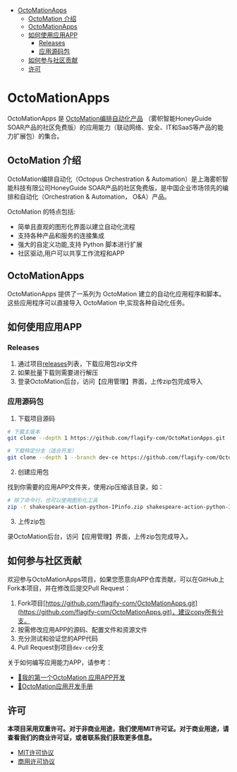 - [OctoMationApps](#octomationapps)
  - [OctoMation 介绍](#octomation-介绍)
  - [OctoMationApps](#octomationapps-1)
  - [如何使用应用APP](#如何使用应用app)
    - [Releases](#releases)
    - [应用源码包](#应用源码包)
  - [如何参与社区贡献](#如何参与社区贡献)
  - [许可](#许可)

# OctoMationApps

OctoMationApps 是 [OctoMation编排自动化产品](https://github.com/flagify-com/OctoMation) （雾帜智能HoneyGuide SOAR产品的社区免费版）的应用能力（联动网络、安全、IT和SaaS等产品的能力扩展包）的集合。

## OctoMation 介绍

OctoMation编排自动化（Octopus Orchestration & Automation）是上海雾帜智能科技有限公司HoneyGuide SOAR产品的社区免费版，是中国企业市场领先的编排和自动化（Orchestration & Automation， O&A）产品。

OctoMation 的特点包括:

- 简单且直观的图形化界面以建立自动化流程
- 支持各种产品和服务的连接集成
- 强大的自定义功能,支持 Python 脚本进行扩展
- 社区驱动,用户可以共享工作流程和APP

## OctoMationApps 

OctoMationApps 提供了一系列为 OctoMation 建立的自动化应用程序和脚本。这些应用程序可以直接导入 OctoMation 中,实现各种自动化任务。

## 如何使用应用APP

### Releases

1. 通过项目[releases](https://github.com/flagify-com/OctoMationApps/releases)列表，下载应用包zip文件
2. 如果批量下载则需要进行解压
3. 登录OctoMation后台，访问【应用管理】界面，上传zip包完成导入

### 应用源码包
1. 下载项目源码

```bash
# 下载主版本
git clone --depth 1 https://github.com/flagify-com/OctoMationApps.git

# 下载特定分支（适合开发）
git clone --depth 1 --branch dev-ce https://github.com/flagify-com/OctoMationApps.git
```

2. 创建应用包

找到你需要的应用APP文件夹，使用zip压缩该目录，如：
   
```bash
# 除了命令行，也可以使用图形化工具
zip -r shakespeare-action-python-IPinfo.zip shakespeare-action-python-IPinfo
```

3. 上传zip包

录OctoMation后台，访问【应用管理】界面，上传zip包完成导入。


## 如何参与社区贡献
欢迎参与OctoMationApps项目，如果您愿意向APP仓库贡献，可以在GitHub上Fork本项目，并在修改后提交Pull Request：

1. Fork项目[https://github.com/flagify-com/OctoMationApps.git](https://github.com/flagify-com/OctoMationApps.git)，建议copy所有分支。
2. 按需修改应用APP的源码、配置文件和资源文件
3. 充分测试和验证您的APP代码
4. Pull Request到项目`dev-ce`分支

关于如何编写应用能力APP，请参考：
- [🐙我的第一个OctoMation 应用APP开发](https://github.com/flagify-com/OctoMation/wiki/%E6%88%91%E7%9A%84%E7%AC%AC%E4%B8%80%E4%B8%AAOctoMation-%E5%BA%94%E7%94%A8APP%E5%BC%80%E5%8F%91)
- [🚀️OctoMation应用开发手册](https://github.com/flagify-com/OctoMation/wiki/OctoMation%E5%BA%94%E7%94%A8%E5%BC%80%E5%8F%91%E6%89%8B%E5%86%8C)


## 许可

**本项目采用双重许可。对于非商业用途，我们使用MIT许可证。对于商业用途，请查看我们的商业许可证，或者联系我们获取更多信息。**

- [MIT许可协议](MIT_License.txt)
- [商用许可协议](Commercial_License.txt)